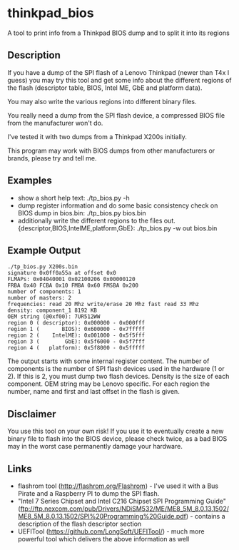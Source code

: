 # thinkpad_bios
A tool to print info from a Thinkpad BIOS dump and to split it into its regions

## Description
If you have a dump of the SPI flash of a Lenovo Thinkpad
(newer than T4x I guess) you may try this tool and get some info about
the different regions of the flash (descriptor table, BIOS, Intel ME,
GbE and platform data).

You may also write the various regions into different binary files.

You really need a dump from the SPI flash device, a compressed BIOS file
from the manufacturer won't do.

I've tested it with two dumps from a Thinkpad X200s initially.

This program may work with BIOS dumps from other manufacturers or brands,
please try and tell me.

## Examples
- show a short help text:
   ./tp_bios.py -h
- dump register information and do some basic consistency check on BIOS dump in bios.bin:
  ./tp_bios.py bios.bin
- additionally write the different regions to the files out.{descriptor,BIOS,IntelME,platform,GbE}:
  ./tp_bios.py -w out bios.bin

## Example Output
    ./tp_bios.py X200s.bin
    signature 0x0ff0a55a at offset 0x0
    FLMAPs: 0x04040001 0x02100206 0x00000120
    FRBA 0x40 FCBA 0x10 FMBA 0x60 FMSBA 0x200
    number of components: 1
    number of masters: 2
    frequencies: read 20 Mhz write/erase 20 Mhz fast read 33 Mhz
    density: component_1 8192 KB
    OEM string (@0xf00): 7UR512WW
    region 0 ( descriptor): 0x000000 - 0x000fff
    region 1 (       BIOS): 0x600000 - 0x7fffff
    region 2 (    IntelME): 0x001000 - 0x5f5fff
    region 3 (        GbE): 0x5f6000 - 0x5f7fff
    region 4 (   platform): 0x5f8000 - 0x5fffff

 The output starts with some internal register content.
 The number of components is the number of SPI flash devices used in the hardware (1 or 2). If this is 2, you must dump two flash devices.
 Density is the size of each component. OEM string may be Lenovo specific. For each region the number, name and first and last offset
 in the flash is given.
 
## Disclaimer

You use this tool on your own risk! If you use it to eventually create a new binary file to flash into the BIOS device,
please check twice, as a bad BIOS may in the worst case permanently damage your hardware.

## Links
* flashrom tool (http://flashrom.org/Flashrom) - I've used it with a Bus Pirate and a Raspberry PI to dump the SPI flash.
* "Intel 7 Series Chipset and Intel C216 Chipset SPI Programming Guide" (ftp://ftp.nexcom.com/pub/Drivers/NDiSM532/ME/ME8_5M_8.0.13.1502/ME8_5M_8.0.13.1502/SPI%20Programming%20Guide.pdf) - contains a description of the flash descriptor section
* UEFITool (https://github.com/LongSoft/UEFITool/) - much more powerful tool which delivers the above information as well


